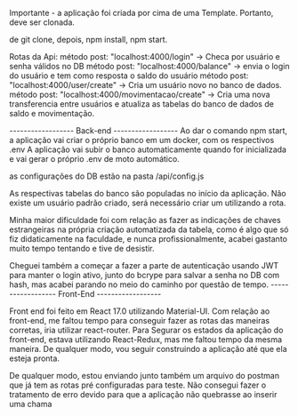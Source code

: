 Importante - a aplicação foi criada por cima de uma Template.
Portanto, deve ser clonada.

de git clone, depois, npm install, npm start.




Rotas da Api:
método post: "localhost:4000/login" -> Checa por usuário e senha válidos no DB
método post: "localhost:4000/balance" -> envia o login do usuário e tem como resposta o saldo do usuário
método post: "localhost:4000/user/create" -> Cria um usuário novo no banco de dados.
método post: "localhost:4000/movimentacao/create" -> Cria uma nova transferencia entre usuários e atualiza as tabelas do banco de dados de saldo e movimentação.

------------------ Back-end ------------------
Ao dar o comando npm start, a aplicação vai criar o próprio banco em um docker, com os respectivos .env
A aplicação vai subir o banco automaticamente quando for inicializada e vai gerar o próprio .env de moto automático.

as configurações do DB estão na pasta /api/config.js

As respectivas tabelas do banco são populadas no início da aplicação.
Não existe um usuário padrão criado, será necessário criar um utilizando a rota.

Minha maior dificuldade foi com relação as fazer as indicações de chaves estrangeiras na própria criação automatizada da tabela, como é algo que só fiz didaticamente na faculdade, e nunca profissionalmente, acabei gastanto muito tempo tentando e tive de desistir.

Cheguei também a começar a fazer a parte de autenticação usando JWT para manter o login ativo, junto do bcrype para salvar a senha no DB com hash, mas acabei parando no meio do caminho por questão de tempo.
------------------ Front-End ------------------

Front end foi feito em React 17.0 utilizando Material-UI.
Com relação ao front-end, me faltou tempo para conseguir fazer as rotas das maneiras corretas, iria utilizar react-router.
Para Segurar os estados da aplicação do front-end, estava utilizando React-Redux, mas me faltou tempo da mesma maneira.
De qualquer modo, vou seguir construindo a aplicação até que ela esteja pronta.

De qualquer modo, estou enviando junto também um arquivo do postman que já tem as rotas pré configuradas para teste.
Não consegui fazer o tratamento de erro devido para que a aplicação não quebrasse ao inserir uma chama
